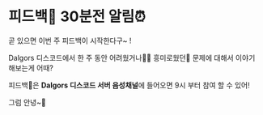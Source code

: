 # 피드백💬 30분전 알림⏰

곧 있으면 이번 주 피드백이 시작한다구~ !

Dalgors 디스코드에서 한 주 동안 어려웠거나🤷‍♀️ 흥미로웠던🤔 문제에 대해서 이야기 해보는게 어때? 

피드백💬은 **Dalgors 디스코드 서버 음성채널**에 들어오면 9시 부터 참여 할 수 있어!

그럼 안녕~🐾